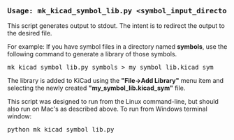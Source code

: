 <h3><pre>Usage: mk_kicad_symbol_lib.py &ltsymbol_input_directory&gt</h3>

This script generates output to stdout.  The intent is to redirect the output to the desired file.

For example:  If you have symbol files in a directory named <b>symbols</b>, use the following command to generate a library of those symbols.

  <pre>mk_kicad_symbol_lib.py symbols > my_symbol_lib.kicad_sym</pre>

The library is added to KiCad using the <b>"File->Add Library"</b> menu item and selecting the newly created <b>"my_symbol_lib.kicad_sym"</b> file.

This script was designed to run from the Linux command-line, but should also run on Mac's as described above.  To run from Windows terminal window:
<pre>python mk_kicad_symbol_lib.py</pre>
